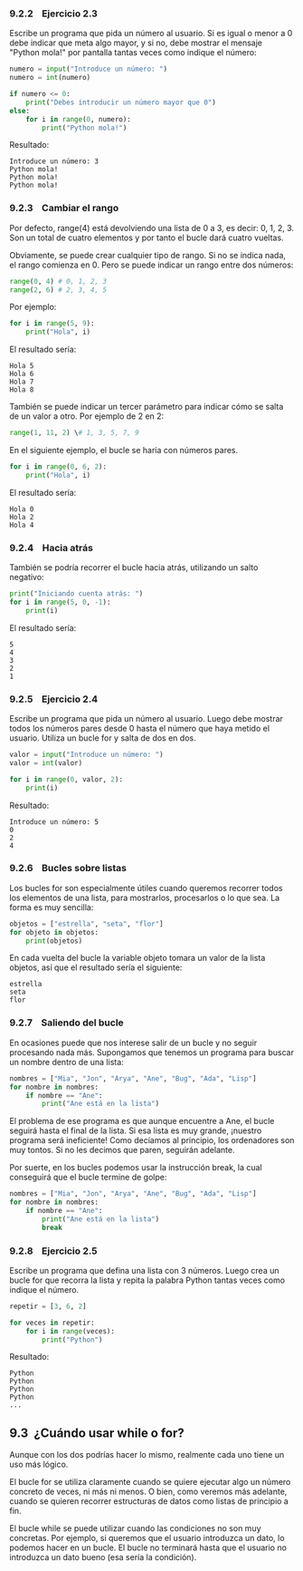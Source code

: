 ### 9.2.2    Ejercicio 2.3

Escribe un programa que pida un número al usuario. Si es igual o menor a 0 debe indicar que meta algo mayor, y si no, debe mostrar el mensaje "Python mola!" por pantalla tantas veces como indique el número:

```Python
numero = input("Introduce un número: ")
numero = int(numero)

if numero <= 0:
    print("Debes introducir un número mayor que 0")
else:
    for i in range(0, numero):
        print("Python mola!")
```

Resultado:

```console
Introduce un número: 3
Python mola!
Python mola!
Python mola!
```

### 9.2.3    Cambiar el rango

Por defecto, range(4) está devolviendo una lista de 0 a 3, es decir: 0, 1, 2, 3. Son un total de cuatro elementos y por tanto el bucle dará cuatro vueltas.

Obviamente, se puede crear cualquier tipo de rango. Si no se indica nada, el rango comienza en 0. Pero se puede indicar un rango entre dos números:

```Python
range(0, 4) # 0, 1, 2, 3
range(2, 6) # 2, 3, 4, 5
```

Por ejemplo:

```Python
for i in range(5, 9):
    print("Hola", i)
```

El resultado sería:

```console
Hola 5
Hola 6
Hola 7
Hola 8
```

También se puede indicar un tercer parámetro para indicar cómo se salta de un valor a otro. Por ejemplo de 2 en 2:

```Python
range(1, 11, 2) \# 1, 3, 5, 7, 9
```

En el siguiente ejemplo, el bucle se haría con números pares.

```Python
for i in range(0, 6, 2):
    print("Hola", i)
```

El resultado sería:

```console
Hola 0
Hola 2
Hola 4
```

### 9.2.4    Hacia atrás

También se podría recorrer el bucle hacia atrás, utilizando un salto negativo:

```Python
print("Iniciando cuenta atrás: ")
for i in range(5, 0, -1):
    print(i)
```

El resultado sería:

```console
5
4
3
2
1
```

### 9.2.5    Ejercicio 2.4

Escribe un programa que pida un número al usuario. Luego debe mostrar todos los números pares desde 0 hasta el número que haya metido el usuario. Utiliza un bucle for y salta de dos en dos.

```Python
valor = input("Introduce un número: ")
valor = int(valor)

for i in range(0, valor, 2):
    print(i)
```

Resultado:

```console
Introduce un número: 5
0
2
4
```

### 9.2.6    Bucles sobre listas

Los bucles for son especialmente útiles cuando queremos recorrer todos los elementos de una lista, para mostrarlos, procesarlos o lo que sea. La forma es muy sencilla:

```Python
objetos = ["estrella", "seta", "flor"]
for objeto in objetos:
    print(objetos)
```

En cada vuelta del bucle la variable objeto tomara un valor de la lista objetos, así que el resultado sería el siguiente:

```console
estrella
seta
flor
```

### 9.2.7    Saliendo del bucle

En ocasiones puede que nos interese salir de un bucle y no seguir procesando nada más. Supongamos que tenemos un programa para buscar un nombre dentro de una lista:

```Python
nombres = ["Mia", "Jon", "Arya", "Ane", "Bug", "Ada", "Lisp"]
for nombre in nombres:
    if nombre == "Ane":
        print("Ane está en la lista")
```

El problema de ese programa es que aunque encuentre a Ane, el bucle seguirá hasta el final de la lista. Si esa lista es muy grande, ¡nuestro programa será ineficiente! Como decíamos al principio, los ordenadores son muy tontos. Si no les decimos que paren, seguirán adelante.

Por suerte, en los bucles podemos usar la instrucción break, la cual conseguirá que el bucle termine de golpe:

```Python
nombres = ["Mia", "Jon", "Arya", "Ane", "Bug", "Ada", "Lisp"]
for nombre in nombres:
    if nombre == "Ane":
        print("Ane está en la lista")
        break
```

### 9.2.8    Ejercicio 2.5

Escribe un programa que defina una lista con 3 números. Luego crea un bucle for que recorra la lista y repita la palabra Python tantas veces como indique el número.

```Python
repetir = [3, 6, 2]

for veces in repetir:
    for i in range(veces):
        print("Python")
```

Resultado:

```console
Python
Python
Python
Python
...
```

9.3  ¿Cuándo usar while o for?
------------------------------

Aunque con los dos podrías hacer lo mismo, realmente cada uno tiene un uso más lógico.

El bucle for se utiliza claramente cuando se quiere ejecutar algo un número concreto de veces, ni más ni menos. O bien, como veremos más adelante, cuando se quieren recorrer estructuras de datos como listas de principio a fin.

El bucle while se puede utilizar cuando las condiciones no son muy concretas. Por ejemplo, si queremos que el usuario introduzca un dato, lo podemos hacer en un bucle. El bucle no terminará hasta que el usuario no introduzca un dato bueno (esa sería la condición).